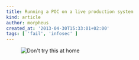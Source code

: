 ```yaml
---
title: Running a POC on a live production system
kind: article
author: morpheus
created_at: '2013-04-30T15:33:01+02:00'
tags: [ 'fail', 'infosec' ]
---
```


<figure class="pagination-centered">
<img src="http://i.imgur.com/jK1yOvJ.gif" alt="Don't try this at home">
</figure>
